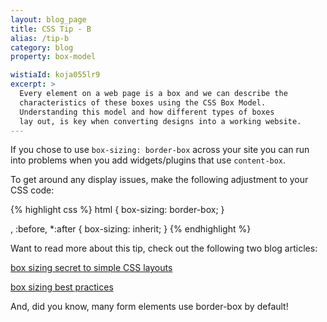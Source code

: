 ```yaml
---
layout: blog_page
title: CSS Tip - B
alias: /tip-b
category: blog
property: box-model

wistiaId: koja055lr9
excerpt: >
  Every element on a web page is a box and we can describe the 
  characteristics of these boxes using the CSS Box Model. 
  Understanding this model and how different types of boxes 
  lay out, is key when converting designs into a working website.
---
```


If you chose to use `box-sizing: border-box` across your site you can run into problems when you add widgets/plugins that use `content-box`.

To get around any display issues, make the following adjustment to your CSS code:

{% highlight css %}
html {
box-sizing: border-box;
}

, :before, *:after {
box-sizing: inherit;
}
{% endhighlight %}

Want to read more about this tip, check out the following two blog articles:

[box sizing secret to simple CSS layouts](http://blog.teamtreehouse.com/box-sizing-secret-simple-css-layouts#comment-50223)

[box sizing best practices](https://css-tricks.com/inheriting-box-sizing-probably-slightly-better-best-practice/)

And, did you know, many form elements use border-box by default!
